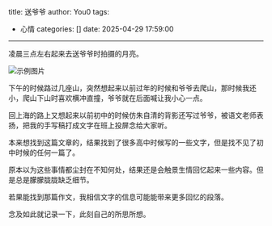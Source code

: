 title: 送爷爷
author: You0
tags:
  - 心情
categories: []
date: 2025-04-29 17:59:00
---

凌晨三点左右起来去送爷爷时拍摄的月亮。


![示例图片](/images/爷爷/moon.jpg)

下午的时候路过几座山，突然想起来以前过年的时候和爷爷去爬山，那时候我还小，爬山下山时喜欢横冲直撞，爷爷就在后面喊让我小心一点。

回上海的路上又想起来以前初中的时候仿朱自清的背影还写过爷爷，被语文老师表扬，把我的手写稿打成文字在班上投屏念给大家听。

本来想找到这篇文章的，结果找到了很多高中时候写的一些文字，但是找不见了初中时候的任何一篇了。

原本以为这些事情都尘封在不知何处，结果还是会触景生情回忆起来一些内容。但是总是朦朦胧胧缺乏细节。

若果能找到那篇作文，我相信文字的信息可能能带来更多回忆的段落。

念及如此就记录一下，此刻自己的所思所想。




